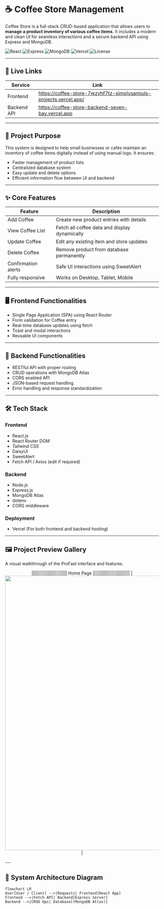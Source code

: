 # ☕ Coffee Store Management

Coffee Store is a full-stack CRUD-based application that allows users to **manage a product inventory of various coffee items**. It includes a modern and clean UI for seamless interactions and a secure backend API using Express and MongoDB.

<!-- PROJECT BADGES -->
![React](https://img.shields.io/badge/React-18-blue)
![Express](https://img.shields.io/badge/Express.js-Backend-green)
![MongoDB](https://img.shields.io/badge/Database-MongoDB-brightgreen)
![Vercel](https://img.shields.io/badge/Deployed%20on-Vercel-black)
![License](https://img.shields.io/badge/License-MIT-yellow)

---

## 🔗 Live Links

| Service | Link |
|--------|------|
| Frontend | https://coffee-store-7wzvhf7tz-simplysamiuls-projects.vercel.app/ |
| Backend API | https://coffee-store-backend-seven-bay.vercel.app |

---

## 📌 Project Purpose

This system is designed to help small businesses or cafés maintain an inventory of coffee items digitally instead of using manual logs. It ensures:

- Faster management of product lists
- Centralized database system
- Easy update and delete options
- Efficient information flow between UI and backend

---

## ✨ Core Features

| Feature | Description |
|--------|-------------|
| Add Coffee | Create new product entries with details |
| View Coffee List | Fetch all coffee data and display dynamically |
| Update Coffee | Edit any existing item and store updates |
| Delete Coffee | Remove product from database permanently |
| Confirmation alerts | Safe UI interactions using SweetAlert |
| Fully responsive | Works on Desktop, Tablet, Mobile |

---

## 🖥️ Frontend Functionalities

- Single Page Application (SPA) using React Router
- Form validation for Coffee entry
- Real-time database updates using fetch
- Toast and modal interactions
- Reusable UI components

---

## 🧠 Backend Functionalities

- RESTful API with proper routing
- CRUD operations with MongoDB Atlas
- CORS enabled API
- JSON-based request handling
- Error handling and response standardization

---

## 🛠️ Tech Stack

### Frontend  
- React.js
- React Router DOM
- Tailwind CSS
- DaisyUI
- SweetAlert
- Fetch API / Axios (edit if required)

### Backend  
- Node.js
- Express.js
- MongoDB Atlas
- dotenv
- CORS middleware

### Deployment  
- Vercel (For both frontend and backend hosting)

---

## 🖼️ Project Preview Gallery

A visual walkthrough of the ProFast interface and features.

<div align="center">

||||||||||||||||||||||||| Home Page ||||||||||||||||||||||||||
| <img src="https://i.ibb.co.com/8D5sg7CZ/coffee-home.png" width="900"/> |

</div>
---

## 🧩 System Architecture Diagram

```mermaid
flowchart LR
User[User / Client] -->|Requests| Frontend[React App]
Frontend -->|Fetch API| Backend[Express Server]
Backend -->|CRUD Ops| Database[(MongoDB Atlas)]
